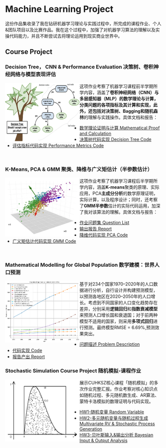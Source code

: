 # Machine Learning Project

这份作品集收录了我在钻研机器学习理论与实践过程中，所完成的课程作业、个人&团队项目以及比赛作品。我在这个过程中，加强了对机器学习算法的理解以及实操代码能力，并且不断尝试去将理论运用到现实商业世界中。

## Course Project

### Decision Tree， CNN & Performance Evaluation 决策树、卷积神经网络与模型表现评估
<img align="left" width="240" height="190" src="https://raw.githubusercontent.com/Zyinqi/Image-Base/refs/heads/main/Decision%20Tree.png">   

这项作业考察了机器学习课程前半学期所学内容，涵盖了**卷积神经网络（CNN）与多层感知器（MLP）**的数学理论与计算，**分类问题的各项指标**及其计算和实现，此外，还包括对**决策树、Bagging和随机森林**的理解与实践操作。具体文档和报告：


- [数学理论证明与计算 Mathematical Proof and Calculation](https://github.com/Zyinqi/Machine-Learning-Project/blob/main/A2/Writing%20Part.pdf)
- [决策树代码实现 Decision Tree Code](https://github.com/Zyinqi/Machine-Learning-Project/blob/main/A2/Coding%20Q1%20-%20Decision%20Tree.ipynb)
- [评估指标代码实现 Performance Metrics Code](https://github.com/Zyinqi/Machine-Learning-Project/blob/main/A2/Coding%20Q2%20-%20Performance%20Evaluation/Q2.ipynb)

<br />

### K-Means, PCA & GMM 聚类、降维与广义矩估计（半参数估计）

<img align="left" width="240" height="190" src="https://raw.githubusercontent.com/Zyinqi/Image-Base/refs/heads/main/PCA%20Visualization.png"> 

这项作业考察了机器学习课程后半学期所学内容，涵盖**K-means**聚类的原理、实际应用，PCA**主成分分析**的数学原理证明，实际计算，以及程序设计；同时，还考察了**GMM半参数**估计的实际代码运用，加深了我对该算法的理解。具体文档与报告：

- [作业问题集 Question List](https://github.com/Zyinqi/Machine-Learning-Project/blob/main/A3/Homework%20Description%203.pdf)
- [输出报告 Report](https://github.com/Zyinqi/Machine-Learning-Project/blob/main/A3/Solutions%20Report.pdf)
- [降维代码实现 PCA Code](https://github.com/Zyinqi/Machine-Learning-Project/blob/main/A3/Q1%20PCA.ipynb)
- [广义矩估计代码实现 GMM Code](https://github.com/Zyinqi/Machine-Learning-Project/blob/main/A3/Q2%20Kmeans%2C%20%20GMM%20and%20EM%20Algorithm%20.ipynb)

<br />

### Mathematical Modelling for Global Population 数学建模：世界人口预测

<img align="left" width="240" height="200" src="https://raw.githubusercontent.com/Zyinqi/Image-Base/refs/heads/main/Global%20Population%20Forecasting.png"> 

基于对234个国家1970–2020年的人口数据进行分析，自行设计并构建预测模型，以预测各地区在2020–2050年的人口增长。考虑到不同国家的人口变化趋势存在差异，分别采用**逻辑回归**和**指数衰减模型**来预测人口增长国和衰退国；对于前两种模型不适用的国家，则采用**多项式回归**进行预测。最终模型RMSE = 6.69%,预测效果突出。

- [问题描述 Problem Description](https://github.com/Zyinqi/Machine-Learning-Project/blob/main/Mathematical%20Modelling/Final-Project-1.pdf)
- [代码实现 Code](https://github.com/Zyinqi/Machine-Learning-Project/blob/main/Mathematical%20Modelling/Mathematical%20Modelling%20Final%20Project%20Code.ipynb)
- [报告产出 Report](https://github.com/Zyinqi/Machine-Learning-Project/blob/main/Mathematical%20Modelling/Mathematical_Modelling_Final_Project.pdf)


### Stochastic Simulation Course Project 随机模拟-课程作业
<img align="left" width="240" height="200" src="https://raw.githubusercontent.com/Zyinqi/Image-Base/refs/heads/main/stochastic%20simulation.png"> 

展示CUHKSZ核心课程「随机模拟」的多次作业完整汇报。作业考察对核心知识点如随机过程、多元随机数生成、AR算法、蒙特卡洛模拟的数理证明与代码实现。
- [HW1-随机变量 Random Variable](https://github.com/Zyinqi/Machine-Learning-Project/tree/main/Stochastic%20Simulation/A1-DDA4002)
- [HW2-多元随机变量与随机过程生成 Multivariate RV & Stochastic Process Generation](https://github.com/Zyinqi/Machine-Learning-Project/tree/main/Stochastic%20Simulation/A2-DDA4002)
- [HW3-贝叶斯输入&输出分析 Bayesian Input & Output Analysis](https://github.com/Zyinqi/Machine-Learning-Project/tree/main/Stochastic%20Simulation/A3-DDA4002)